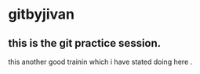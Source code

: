 # gitbyjivan
## this is the git practice session. 
this another good trainin which i have stated doing here .
